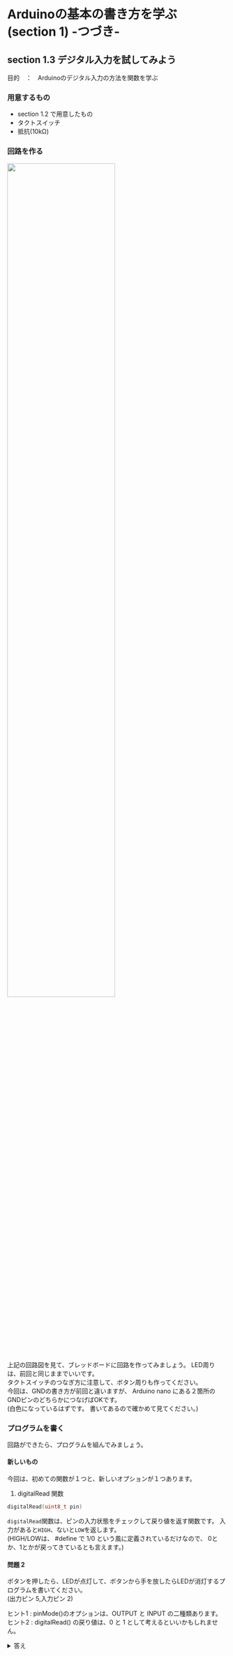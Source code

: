 # Arduinoの基本の書き方を学ぶ (section 1) -つづき-

## section 1.3 デジタル入力を試してみよう
目的　：　Arduinoのデジタル入力の方法を関数を学ぶ
### 用意するもの
* section 1.2 で用意したもの 
* タクトスイッチ
* 抵抗(10kΩ)

### 回路を作る
<img src="https://github.com/tutu-san/note_arduino/assets/106954082/04597539-b298-4299-a0ee-7a5afa49a335" width="70%">

上記の回路図を見て、ブレッドボードに回路を作ってみましょう。
LED周りは、前回と同じままでいいです。  
タクトスイッチのつなぎ方に注意して、ボタン周りも作ってください。  
今回は、GNDの書き方が前回と違いますが、 Arduino nano にある２箇所のGNDピンのどちらかにつなげばOKです。  
(白色になっているはずです。 書いてあるので確かめて見てください。)  

### プログラムを書く
回路ができたら、プログラムを組んでみましょう。
#### 新しいもの
今回は、初めての関数が１つと、新しいオプションが１つあります。  
1. digitalRead 関数
```cpp
digitalRead(uint8_t pin)
```
```digitalRead```関数は、ピンの入力状態をチェックして戻り値を返す関数です。
入力があると```HIGH```、ないと```LOW```を返します。  
(HIGH/LOWは、 #define で 1/0 という風に定義されているだけなので、 0とか、1とかが戻ってきているとも言えます。)  

#### 問題 2
ボタンを押したら、LEDが点灯して、ボタンから手を放したらLEDが消灯するプログラムを書いてください。  
(出力ピン 5,入力ピン 2)

ヒント1 : pinMode()のオプションは、OUTPUT と INPUT の二種類あります。  
ヒント2 : digitalRead() の戻り値は、0 と 1 として考えるといいかもしれません。

<details> <summary>答え</summary><div>
  
```cpp
#include <Arduino.h>

void setup(){
	pinMode(5, OUTPUT);
    pinMode(2, INPUT);
}

void loop(){
    if(digitalWrite(2)){
        digitalWrite(5, HIGH);
    }else{
        digitalWrite(5, LOW);
    }   
}
/*
loopの中身は、この通りじゃなくてもいいです。
このコードと同じような動作をすればどれも正解とします。
*/
```
</div> 
</details>
